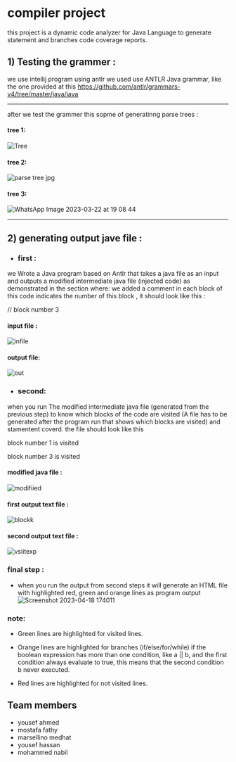 # compiler project

this project is a dynamic code analyzer for Java Language to generate statement and branches
code coverage reports.

## 1) Testing the grammer :
 we use intellij program using antlr we used use ANTLR Java grammar, like the one provided at this https://github.com/antlr/grammars-v4/tree/master/java/java
***
after we test the grammer this sopme of generatinng parse trees :
#### tree 1:

![Tree](https://user-images.githubusercontent.com/66316400/226891247-040fe2d3-96ac-458b-abcd-9a0a27bd97f2.jpeg)

#### tree 2:

![parse tree jpg](https://user-images.githubusercontent.com/66273172/226969305-a388cf88-8fee-4fee-8df6-3921803e3f93.png)

#### tree 3:

![WhatsApp Image 2023-03-22 at 19 08 44](https://user-images.githubusercontent.com/93389696/226983652-7b093bab-048b-44eb-92a6-c90a5ed06d75.jpg)
***

## 2) generating output jave file :
- ### first :
we Wrote a Java program based on Antlr that takes a java file as an input and outputs a
modified intermediate java file (injected code) as demonstrated in the section
where:
we added a comment in each block of this code indicates the number of this block , it
should look like this :

// block number 3
#### input file :

![infile](https://user-images.githubusercontent.com/66273172/228575143-9f38c423-c7b3-450d-a696-25af641cf557.png)

#### output file:
![out](https://user-images.githubusercontent.com/66273172/228575129-d1cd4ad9-8dd0-43cd-b393-cf7e01ef1c0d.png)

- ### second:

when you run The modified intermediate java file (generated from the previous step)
to know which blocks of the code are visited (A file has to be generated after the
program run that shows which blocks are visited) and stamentent coverd.
the file should look like this

 block number 1 is visited

 block number 3 is visited
#### modified java file :
![modifiied](https://user-images.githubusercontent.com/66273172/232833632-20af2025-b202-47bc-9c64-2e5bf21f5420.png)

#### first output text file :

![blockk](https://user-images.githubusercontent.com/66273172/228578726-9c54d287-66ba-4455-8f2b-ad928c47c2e6.png)
#### second output text file :
![vsiitexp](https://user-images.githubusercontent.com/66273172/232833952-9a58f038-8c82-48f8-bdca-950b68de07a3.png)
### final step :
- when you run the output from second steps it will generate an HTML file with highlighted red, green and orange lines as program output
![Screenshot 2023-04-18 174011](https://user-images.githubusercontent.com/66273172/232834978-bedeadeb-4baf-4490-8339-00c5d92f9080.png)

### note:

+ Green lines are highlighted for visited lines.

+ Orange lines are highlighted for branches (if/else/for/while) if the boolean expression has more than one condition, like a || b, and the first condition always  evaluate to true, this means that the second condition b never executed.

+ Red lines are highlighted for not visited lines.

## Team members

- yousef ahmed
- mostafa fathy
- marsellino medhat
- yousef hassan
- mohammed nabil

